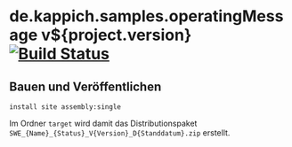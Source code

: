 de.kappich.samples.operatingMessage v${project.version} [![Build Status](https://travis-ci.org/datenverteiler/de.kappich.samples.operatingMessage.svg?branch=develop)](https://travis-ci.org/datenverteiler/de.kappich.samples.operatingMessage)
==========================================


Bauen und Veröffentlichen
-------------------------

    install site assembly:single

Im Ordner `target` wird damit das Distributionspaket
`SWE_{Name}_{Status}_V{Version}_D{Standdatum}.zip` erstellt.
